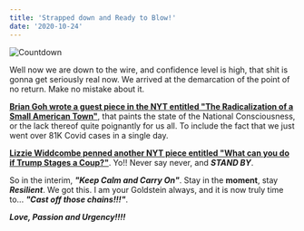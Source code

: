 ```yaml
---
title: 'Strapped down and Ready to Blow!'
date: '2020-10-24'
---
```


![Countdown](/images/rocket_man.jpeg "Strapped the fuck in!")

Well now we are down to the wire, and confidence level is high, that
shit is gonna get seriously real now. We arrived at the demarcation of the
point of no return. Make no mistake about it.

 [**Brian Goh wrote a guest piece in the NYT entitled "The Radicalization
of a Small American Town"**](https://www.nytimes.com/2020/10/23/opinion/trump-country-2020-election.html), that paints the state of the National Consciousness, or the lack thereof quite poignantly for us all. To include the fact that we just went over 81K Covid cases in a single day.

[**Lizzie Widdcombe penned another NYT piece entitled "What can you do if Trump Stages a Coup?"**](https://www.newyorker.com/news/news-desk/what-can-you-do-if-trump-stages-a-coup/). Yo!! Never say never, and ***STAND BY***.

So in the interim, ***"Keep Calm and Carry On"***. Stay in the **moment**, stay ***Resilient***. We got this.
I am your Goldstein always, and it is now truly time to... ***"Cast off those chains!!!"***.

***Love, Passion and Urgency!!!!***
